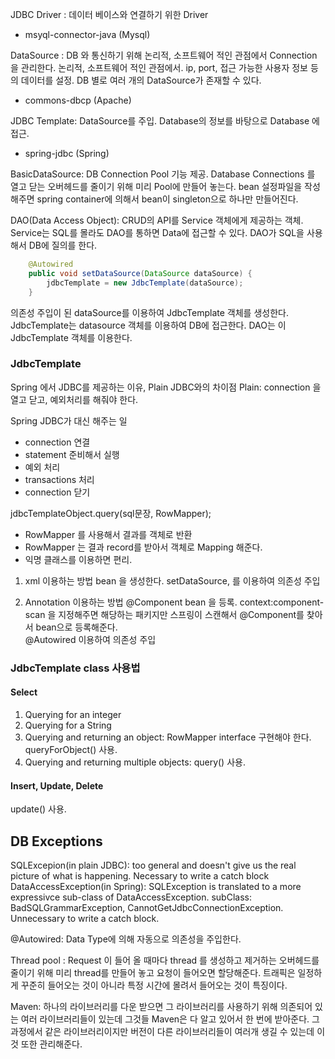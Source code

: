 JDBC Driver : 데이터 베이스와 연결하기 위한 Driver
 - msyql-connector-java (Mysql)

DataSource : DB 와 통신하기 위해 논리적, 소프트웨어 적인 관점에서 Connection 을 관리한다.  논리적, 소프트웨어 적인 관점에서. ip, port, 접근 가능한 사용자 정보 등의 데이터를 설정.
DB 별로 여러 개의 DataSource가 존재할 수 있다. 
 - commons-dbcp (Apache)

JDBC Template: DataSource를 주입. Database의 정보를 바탕으로 Database 에 접근.
 - spring-jdbc (Spring)


BasicDataSource: DB Connection Pool 기능 제공. Database Connections 를 열고 닫는 오버헤드를 줄이기 위해 미리 Pool에 만들어 놓는다. 
bean 설정파일을 작성해주면 spring container에 의해서 bean이 singleton으로 하나만 만들어진다.



DAO(Data Access Object): CRUD의 API를 Service 객체에게 제공하는 객체. Service는 SQL를 몰라도 DAO를 통하면 Data에 접근할 수 있다. DAO가 SQL을 사용해서 DB에 질의를 한다. 

```java
    @Autowired
    public void setDataSource(DataSource dataSource) {
        jdbcTemplate = new JdbcTemplate(dataSource);
    }
```  

의존성 주입이 된 dataSource를 이용하여 JdbcTemplate 객체를 생성한다. JdbcTemplate는 datasource 객체를 이용하여 DB에 접근한다.  DAO는 이 JdbcTemplate 객체를 이용한다.  

### JdbcTemplate

Spring 에서 JDBC를 제공하는 이유, Plain JDBC와의 차이점 
Plain: connection 을 열고 닫고, 예외처리를 해줘야 한다.

Spring JDBC가 대신 해주는 일
- connection 연결
- statement 준비해서 실행
- 예외 처리
- transactions 처리
- connection 닫기


jdbcTemplateObject.query(sql문장, RowMapper);
- RowMapper 를 사용해서 결과를 객체로 반환
- RowMapper 는 결과 record를 받아서 객체로 Mapping 해준다. 
- 익명 클래스를 이용하면 편리.


1. xml 이용하는 방법
bean 을 생성한다. 
setDataSource, <property>를 이용하여 의존성 주입

2. Annotation 이용하는 방법
@Component bean 을 등록. context:component-scan 을 지정해주면 해당하는 패키지만 스프링이 스캔해서 @Component를 찾아서 bean으로 등록해준다.  
@Autowired 이용하여 의존성 주입

### JdbcTemplate class 사용법
#### Select
1. Querying for an integer
2. Querying for a String
3. Querying and returning an object: RowMapper interface 구현해야 한다. queryForObject() 사용.
4. Querying and returning multiple objects: query() 사용. 

#### Insert, Update, Delete
update() 사용.

## DB Exceptions

SQLExcepion(in plain JDBC): too general and doesn't give us the real picture of what is happening. Necessary to write a catch block
DataAccessException(in Spring): SQLException is translated to a more expressivce sub-class of DataAccessException. subClass: BadSQLGrammarException, CannotGetJdbcConnectionException.
Unnecessary to write a catch block.



@Autowired: Data Type에 의해 자동으로 의존성을 주입한다.   

Thread pool : Request 이 들어 올 때마다 thread 를 생성하고 제거하는 오버헤드를 줄이기 위해 미리 thread를 만들어 놓고 요청이 들어오면 할당해준다. 트래픽은 일정하게 꾸준히 들어오는 것이 아니라 특정 시간에 몰려서 들어오는 것이 특징이다.  

Maven: 하나의 라이브러리를 다운 받으면 그 라이브러리를 사용하기 위해 의존되어 있는 여러 라이브러리들이 있는데 그것들 Maven은 다 알고 있어서 한 번에 받아준다.  그 과정에서 같은 라이브러리이지만 버전이 다른 라이브러리들이 여러개 생길 수 있는데 이것 또한 관리해준다.  


